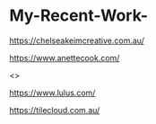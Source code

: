 # My-Recent-Work-


https://chelseakeimcreative.com.au/


https://www.anettecook.com/


<>

https://www.lulus.com/


https://tilecloud.com.au/

